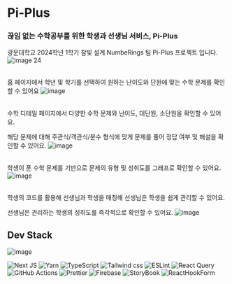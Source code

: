 # Pi-Plus

### **끊임 없는 수학공부를 위한 학생과 선생님 서비스, Pi-Plus**
광운대학교 2024학년 1학기 참빛 설계 NumbeRings 팀 Pi-Plus 프로젝트 입니다.
![image 24](https://github.com/Pi-plus/Pi-Plus-Client/assets/98216274/53dcc84f-2f10-4b71-8eba-d27c702b13cc)
</br>
</br>

홈 페이지에서 학년 및 학기를 선택하여 원하는 난이도와 단원에 맞는 수학 문제를 확인할 수 있어요
![image](https://github.com/Pi-plus/Pi-Plus-Client/assets/98216274/6529bfeb-05c1-4577-9b1a-500468317a38)
</br>
</br>

수학 디테일 페이지에서 다양한 수학 문제와 난이도, 대단원, 소단원을 확인할 수 있어요.

해당 문제에 대해 주관식/객관식/분수 형식에 맞게 문제를 풀어 정답 여부 및 해설을 확인할 수 있어요.
![image](https://github.com/Pi-plus/Pi-Plus-Client/assets/98216274/de149c9e-887a-4ef7-898c-20d312078bff)
</br>
</br>

학생이 푼 수학 문제를 기반으로 문제의 유형 및 성취도를 그래프로 확인할 수 있어요.
![image](https://github.com/Pi-plus/Pi-Plus-Client/assets/98216274/18229d35-e805-4e26-811c-6b314281b660)
</br>
</br>

학생의 코드를 활용해 선생님과 학생을 매칭해 선생님은 학생을 쉽게 관리할 수 있어요.

선생님은 관리하는 학생의 성취도를 즉각적으로 확인할 수 있어요.
![image](https://github.com/Pi-plus/Pi-Plus-Client/assets/98216274/195b7198-1785-4446-9a24-f8857b296f03)


## Dev Stack
![image](https://github.com/Pi-plus/Pi-Plus-Client/assets/98216274/25ea6072-6b37-42a6-95a5-7521e9c93775)


![Next JS](https://img.shields.io/badge/Next-black?style=for-the-badge&logo=next.js&logoColor=white)
![Yarn](https://img.shields.io/badge/yarn-%232C8EBB.svg?style=for-the-badge&logo=yarn&logoColor=white)
![TypeScript](https://img.shields.io/badge/typescript-%23007ACC.svg?style=for-the-badge&logo=typescript&logoColor=white)
![Tailwind css](https://img.shields.io/badge/Tailwind%20CSS-06B6D4?style=for-the-badge&logo=Tailwind%20CSS&logoColor=white)
![ESLint](https://img.shields.io/badge/ESLint-4B3263?style=for-the-badge&logo=eslint&logoColor=white)
![React Query](https://img.shields.io/badge/-React%20Query-FF4154?style=for-the-badge&logo=react%20query&logoColor=white)
![GitHub Actions](https://img.shields.io/badge/github%20actions-%232671E5.svg?style=for-the-badge&logo=githubactions&logoColor=white)
![Prettier](https://img.shields.io/badge/prettier-F7B93E?style=for-the-badge&logo=prettier&logoColor=white)
![Firebase](https://img.shields.io/badge/firebase-FFCA28?style=for-the-badge&logo=firebase&logoColor=black)
![StoryBook](https://img.shields.io/badge/storybook-FF4785?style=for-the-badge&logo=storybook&logoColor=black)
![ReactHookForm](https://img.shields.io/badge/reacthookform-EC5990?style=for-the-badge&logo=reacthookform&logoColor=white)
